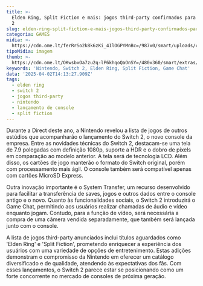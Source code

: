 ```yaml
---
title: >-
  Elden Ring, Split Fiction e mais: jogos third-party confirmados para o Switch
  2
slug: elden-ring-split-fiction-e-mais-jogos-third-party-confirmados-para-o-switch-2
categoria: GAMES
midia: >-
  https://cdn.ome.lt/ferRrSo2k8k6zKi_4IlOGPYMnBc=/987x0/smart/uploads/conteudo/fotos/OMELETE_CAPA_-_2025-04-02T104324.980.png
tipoMidia: imagem
thumb: >-
  https://cdn.ome.lt/OKwsbxOa7zu2q-lP6khqoQaOnSY=/480x360/smart/extras/conteudos/omelete_THUMB_-_2025-04-02T104300.899.png
keywords: 'Nintendo, Switch 2, Elden Ring, Split Fiction, Game Chat'
data: '2025-04-02T14:13:27.909Z'
tags:
  - elden ring
  - switch 2
  - jogos third-party
  - nintendo
  - lançamento de console
  - split fiction
---
```


Durante a Direct deste ano, a Nintendo revelou a lista de jogos de outros estúdios que acompanharão o lançamento do Switch 2, o novo console da empresa. Entre as novidades técnicas do Switch 2, destacam-se uma tela de 7.9 polegadas com definição 1080p, suporte a HDR e o dobro de pixels em comparação ao modelo anterior. A tela será de tecnologia LCD. Além disso, os cartões de jogo manterão o formato do Switch original, porém com processamento mais ágil. O console também será compatível apenas com cartões MicroSD Express.

Outra inovação importante é o System Transfer, um recurso desenvolvido para facilitar a transferência de saves, jogos e outros dados entre o console antigo e o novo. Quanto às funcionalidades sociais, o Switch 2 introduzirá o Game Chat, permitindo aos usuários realizar chamadas de áudio e vídeo enquanto jogam. Contudo, para a função de vídeo, será necessária a compra de uma câmera vendida separadamente, que também será lançada junto com o console.

A lista de jogos third-party anunciados inclui títulos aguardados como 'Elden Ring' e 'Split Fiction', prometendo enriquecer a experiência dos usuários com uma variedade de opções de entretenimento. Estas adições demonstram o compromisso da Nintendo em oferecer um catálogo diversificado e de qualidade, atendendo às expectativas dos fãs. Com esses lançamentos, o Switch 2 parece estar se posicionando como um forte concorrente no mercado de consoles de próxima geração.
